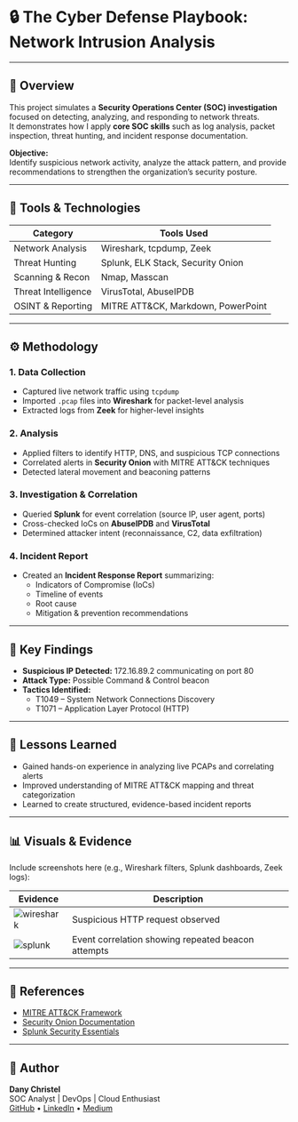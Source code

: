 # 🔒 The Cyber Defense Playbook: Network Intrusion Analysis  

---

## 🧩 Overview  
This project simulates a **Security Operations Center (SOC) investigation** focused on detecting, analyzing, and responding to network threats.  
It demonstrates how I apply **core SOC skills** such as log analysis, packet inspection, threat hunting, and incident response documentation.

**Objective:**  
Identify suspicious network activity, analyze the attack pattern, and provide recommendations to strengthen the organization’s security posture.

---

## 🧰 Tools & Technologies  
| Category | Tools Used |
|-----------|-------------|
| Network Analysis | Wireshark, tcpdump, Zeek |
| Threat Hunting | Splunk, ELK Stack, Security Onion |
| Scanning & Recon | Nmap, Masscan |
| Threat Intelligence | VirusTotal, AbuseIPDB |
| OSINT & Reporting | MITRE ATT&CK, Markdown, PowerPoint |

---

## ⚙️ Methodology  

### 1. **Data Collection**
- Captured live network traffic using `tcpdump`  
- Imported `.pcap` files into **Wireshark** for packet-level analysis  
- Extracted logs from **Zeek** for higher-level insights

### 2. **Analysis**
- Applied filters to identify HTTP, DNS, and suspicious TCP connections  
- Correlated alerts in **Security Onion** with MITRE ATT&CK techniques  
- Detected lateral movement and beaconing patterns

### 3. **Investigation & Correlation**
- Queried **Splunk** for event correlation (source IP, user agent, ports)  
- Cross-checked IoCs on **AbuseIPDB** and **VirusTotal**  
- Determined attacker intent (reconnaissance, C2, data exfiltration)

### 4. **Incident Report**
- Created an **Incident Response Report** summarizing:
  - Indicators of Compromise (IoCs)  
  - Timeline of events  
  - Root cause  
  - Mitigation & prevention recommendations

---

## 🧩 Key Findings  
- **Suspicious IP Detected:** 172.16.89.2 communicating on port 80  
- **Attack Type:** Possible Command & Control beacon  
- **Tactics Identified:**  
  - T1049 – System Network Connections Discovery  
  - T1071 – Application Layer Protocol (HTTP)

---

## 🧠 Lessons Learned  
- Gained hands-on experience in analyzing live PCAPs and correlating alerts  
- Improved understanding of MITRE ATT&CK mapping and threat categorization  
- Learned to create structured, evidence-based incident reports

---

## 📊 Visuals & Evidence  
Include screenshots here (e.g., Wireshark filters, Splunk dashboards, Zeek logs):

| Evidence | Description |
|-----------|-------------|
| ![wireshark](images/wireshark_capture.png) | Suspicious HTTP request observed |
| ![splunk](images/splunk_search.png) | Event correlation showing repeated beacon attempts |

---

## 🧾 References  
- [MITRE ATT&CK Framework](https://attack.mitre.org/)  
- [Security Onion Documentation](https://securityonionsolutions.com/)  
- [Splunk Security Essentials](https://splunkbase.splunk.com/app/3435/)  

---

## 💬 Author  
**Dany Christel**  
SOC Analyst | DevOps | Cloud Enthusiast  
[GitHub](https://github.com/Danychr1) • [LinkedIn](https://linkedin.com/in/danychristel) • [Medium](https://medium.com/@DanyChristelQA)


